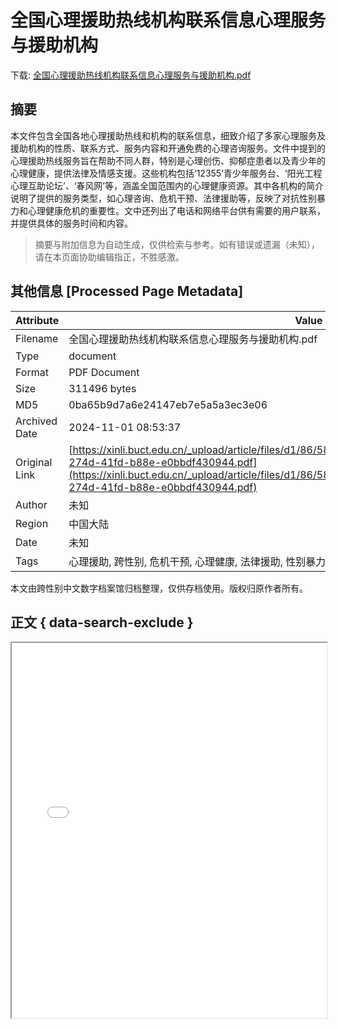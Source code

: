 # 全国心理援助热线机构联系信息心理服务与援助机构

<!-- tcd_download_link -->
下载: <a href="../全国心理援助热线机构联系信息心理服务与援助机构.pdf" download>全国心理援助热线机构联系信息心理服务与援助机构.pdf</a>
<!-- tcd_download_link_end -->

## 摘要

<!-- tcd_abstract -->
本文件包含全国各地心理援助热线和机构的联系信息，细致介绍了多家心理服务及援助机构的性质、联系方式、服务内容和开通免费的心理咨询服务。文件中提到的心理援助热线服务旨在帮助不同人群，特别是心理创伤、抑郁症患者以及青少年的心理健康，提供法律及情感支援。这些机构包括‘12355’青少年服务台、‘阳光工程心理互助论坛’、‘春风网’等，涵盖全国范围内的心理健康资源。其中各机构的简介说明了提供的服务类型，如心理咨询、危机干预、法律援助等，反映了对抗性别暴力和心理健康危机的重要性。文中还列出了电话和网络平台供有需要的用户联系，并提供具体的服务时间和内容。

<!-- tcd_abstract_end -->

> 摘要与附加信息为自动生成，仅供检索与参考。如有错误或遗漏（未知），请在本页面协助编辑指正，不胜感激。

## 其他信息 [Processed Page Metadata]

| Attribute       | Value                                  |
|-----------------|----------------------------------------|
| Filename        | 全国心理援助热线机构联系信息心理服务与援助机构.pdf                             |
| Type            | document                                 |
| Format          | PDF Document                               |
| Size            | 311496 bytes                           |
| MD5             | 0ba65b9d7a6e24147eb7e5a5a3ec3e06                                  |
| Archived Date   | 2024-11-01 08:53:37                             |
| Original Link   | [https://xinli.buct.edu.cn/_upload/article/files/d1/86/58119f32496fb1e0e7b64d368a1e/b6b8a434-274d-41fd-b88e-e0bbdf430944.pdf](https://xinli.buct.edu.cn/_upload/article/files/d1/86/58119f32496fb1e0e7b64d368a1e/b6b8a434-274d-41fd-b88e-e0bbdf430944.pdf)                         |
| Author          | 未知                               |
| Region          | 中国大陆                               |
| Date            | 未知                                 |
| Tags            | 心理援助, 跨性别, 危机干预, 心理健康, 法律援助, 性别暴力, 社会服务, 青少年心理咨询                                 |

本文由跨性别中文数字档案馆归档整理，仅供存档使用。版权归原作者所有。


## 正文 { data-search-exclude }

<!-- tcd_main_text -->
<iframe src="../全国心理援助热线机构联系信息心理服务与援助机构.pdf" width="100%" height="600px">
    <p>无法显示PDF，请下载查看。</p>
</iframe>
<!-- tcd_main_text_end -->

